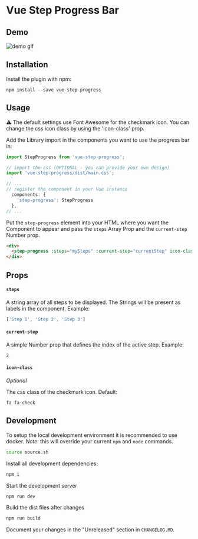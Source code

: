 #   Vue Step Progress Bar

##  Demo
![demo gif](https://user-images.githubusercontent.com/1242917/36874916-15c773c2-1dae-11e8-8780-595903b79018.gif)

##  Installation

Install the plugin with npm:
```shell
npm install --save vue-step-progress
```

## Usage
⚠️ The default settings use Font Awesome for the checkmark icon. You can change the css icon class by using the
'icon-class' prop.

Add the Library import in the components you want to use the progress bar in:
```javascript
import StepProgress from 'vue-step-progress';

// import the css (OPTIONAL - you can provide your own design)
import 'vue-step-progress/dist/main.css';

// ...
// register the component in your Vue instance
  components: {
    'step-progress': StepProgress
  },
// ...
```

Put the `step-progress` element into your HTML where you want the Component to appear and pass the `steps` Array Prop
and the `current-step` Number prop.
```html
<div>
  <step-progress :steps="mySteps" :current-step="currentStep" icon-class="fa fa-check"></step-progress>
</div>
```

## Props

#### `steps`

A string array of all steps to be displayed. The Strings will be present as labels in the component. Example:

```javascript
['Step 1', 'Step 2', 'Step 3']
```

#### `current-step`

A simple Number prop that defines the index of the active step. Example:
```
2
```

#### `icon-class`

_Optional_

The css class of the checkmark icon. Default:
```
fa fa-check
```

## Development
To setup the local development environment it is recommended to use docker. *Note*: this will override your current
`npm` and `node` commands.
```bash
source source.sh
```
Install all development dependencies:
```bash
npm i
```

Start the development server
```bash
npm run dev
```

Build the dist files after changes
```bash
npm run build
```

Document your changes in the "Unreleased" section in `CHANGELOG.MD`.
